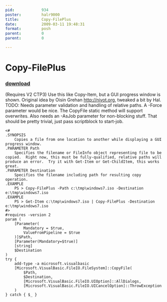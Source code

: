 ```yaml
---
pid:            934
poster:         halr9000
title:          Copy-FilePlus
date:           2009-03-11 19:48:31
format:         posh
parent:         0
parent:         0

---
```


# Copy-FilePlus

### [download](934.ps1)

(Requires V2 CTP3)
Use this like Copy-Item, but a GUI progress window is shown.  Original idea by Oisin Grehan <http://nivot.org>, tweaked a bit by Hal.  TODO: Needs parameter validation and handling of relative paths.  A -Force parameter would be nice.  The CopyFile static method will support overwrites.  Also needs an -AsJob parameter for non-blocking stuff.  That should be pretty trivial, just pass scriptblock to start-job.

```posh
<#
.SYNOPSIS
	Copies a file from one location to another while displaying a GUI progress window.
.PARAMETER Path
	Specifies the filename or FileInfo object representing file to be copied.  Right now, this must be fully-qualified, relative paths will produce an error.  Try it with Get-Item or Get-ChildItem, this works great.
.PARAMETER Destination
	Specifies the filename including path for resulting copy operation.
.EXAMPLE
	PS > Copy-FilePlus -Path c:\tmp\windows7.iso -Destination e:\tmp\windows7.iso
.EXAMPLE
	PS > Get-Item c:\tmp\windows7.iso | Copy-FilePlus -Destination e:\tmp\windows7.iso
#>
#requires -version 2
param (
	[Parameter(
		Mandatory = $true, 
		ValueFromPipeline = $true
	)]$Path,
	[Parameter(Mandatory=$true)]
	[string]
	$Destination
)
try {
	add-type -a microsoft.visualbasic
	[Microsoft.VisualBasic.FileIO.FileSystem]::CopyFile(
		$Path,
		$Destination,
		[Microsoft.VisualBasic.FileIO.UIOption]::AllDialogs,
		[Microsoft.VisualBasic.FileIO.UICancelOption]::ThrowException
	)
} catch { $_ }


```
